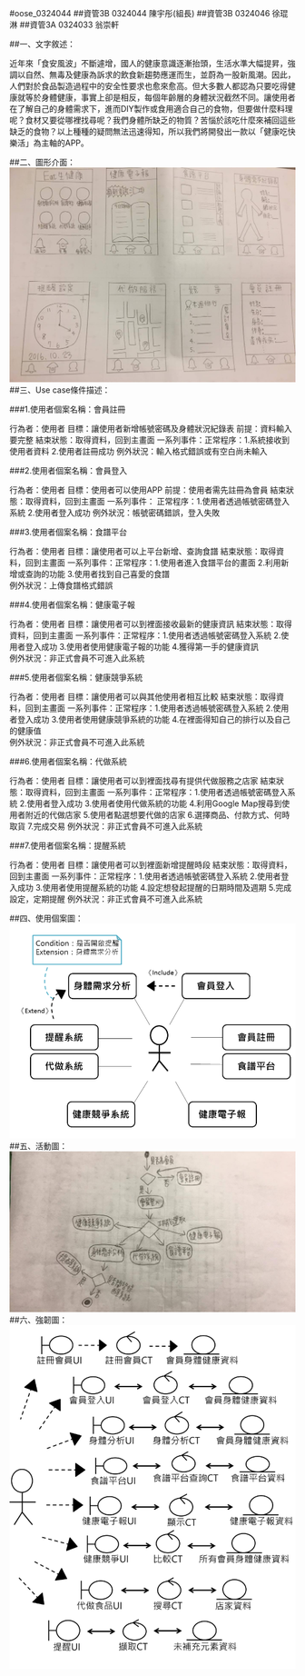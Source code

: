 #oose_0324044
##資管3B 0324044 陳宇彤(組長)
##資管3B 0324046 徐琨淋
##資管3A 0324033 翁崇軒

##一、文字敘述：

近年來「食安風波」不斷遽增，國人的健康意識逐漸抬頭，生活水準大幅提昇，強調以自然、無毒及健康為訴求的飲食新趨勢應運而生，並蔚為一股新風潮。因此，人們對於食品製造過程中的安全性要求也愈來愈高。但大多數人都認為只要吃得健康就等於身體健康，事實上卻是相反，每個年齡層的身體狀況截然不同。讓使用者在了解自己的身體需求下，進而DIY製作或食用適合自己的食物，但要做什麼料理呢？食材又要從哪裡找尋呢？我們身體所缺乏的物質？苦惱於該吃什麼來補回這些缺乏的食物？以上種種的疑問無法迅速得知，所以我們將開發出一款以「健康吃快樂活」為主軸的APP。

##二、圖形介面：
![GITHUB](https://github.com/0324044/oose_0324044/blob/master/%E5%9C%96%E5%BD%A2%E4%BB%8B%E9%9D%A23.jpg "git圖示")
##三、Use case條件描述：

###1.使用者個案名稱：會員註冊

行為者：使用者 
目標：讓使用者新增帳號密碼及身體狀況紀錄表 
前提：資料輸入要完整 
結束狀態：取得資料，回到主畫面 
一系列事件：正常程序：1.系統接收到使用者資料 2.使用者註冊成功 
例外狀況：輸入格式錯誤或有空白尚未輸入


###2.使用者個案名稱：會員登入

行為者：使用者 
目標：使用者可以使用APP
前提：使用者需先註冊為會員 
結束狀態：取得資料，回到主畫面
一系列事件： 正常程序：1.使用者透過帳號密碼登入系統 2.使用者登入成功 
例外狀況：帳號密碼錯誤，登入失敗


###3.使用者個案名稱：食譜平台

行為者：使用者 
目標：讓使用者可以上平台新增、查詢食譜 
結束狀態：取得資料，回到主畫面 
一系列事件：正常程序：1.使用者進入食譜平台的畫面 2.利用新增或查詢的功能 3.使用者找到自己喜愛的食譜  
例外狀況：上傳食譜格式錯誤


###4.使用者個案名稱：健康電子報

行為者：使用者 
目標：讓使用者可以到裡面接收最新的健康資訊 
結束狀態：取得資料，回到主畫面 
一系列事件：正常程序：1.使用者透過帳號密碼登入系統 2.使用者登入成功 3.使用者使用健康電子報的功能 4.獲得第一手的健康資訊  
例外狀況：非正式會員不可進入此系統


###5.使用者個案名稱：健康競爭系統

行為者：使用者 
目標：讓使用者可以與其他使用者相互比較 
結束狀態：取得資料，回到主畫面 
一系列事件：正常程序：1.使用者透過帳號密碼登入系統 2.使用者登入成功 3.使用者使用健康競爭系統的功能 4.在裡面得知自己的排行以及自己的健康值  
例外狀況：非正式會員不可進入此系統


###6.使用者個案名稱：代做系統

行為者：使用者 
目標：讓使用者可以到裡面找尋有提供代做服務之店家 
結束狀態：取得資料，回到主畫面 
一系列事件：正常程序：1.使用者透過帳號密碼登入系統 2.使用者登入成功 3.使用者使用代做系統的功能 4.利用Google Map搜尋到使用者附近的代做店家 5.使用者點選想要代做的店家 6.選擇商品、付款方式、何時取貨 7.完成交易 
例外狀況：非正式會員不可進入此系統


###7.使用者個案名稱：提醒系統

行為者：使用者 
目標：讓使用者可以到裡面新增提醒時段
結束狀態：取得資料，回到主畫面 
一系列事件：正常程序：1.使用者透過帳號密碼登入系統 2.使用者登入成功 3.使用者使用提醒系統的功能 4.設定想發起提醒的日期時間及週期 5.完成設定，定期提醒  例外狀況：非正式會員不可進入此系統

##四、使用個案圖：
![GITHUB](https://github.com/0324044/oose_0324044/blob/master/%E4%BD%BF%E7%94%A8%E5%80%8B%E6%A1%88%E5%9C%96.PNG "git圖示")
##五、活動圖：
![GITHUB](https://github.com/0324044/oose_0324044/blob/master/%E6%B4%BB%E5%8B%95%E5%9C%96.jpg "git圖示")
##六、強韌圖：
![GITHUB](https://github.com/0324044/oose_0324044/blob/master/%E5%BC%B7%E9%9F%8C%E5%9C%96.PNG "git圖示")

